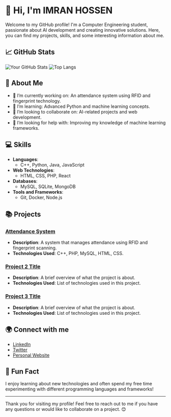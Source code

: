 # 👋 Hi, I'm IMRAN HOSSEN

Welcome to my GitHub profile! I'm a Computer Engineering student, passionate about AI development and creating innovative solutions. Here, you can find my projects, skills, and some interesting information about me.

## 📈 GitHub Stats
![Your GitHub Stats](https://github-readme-stats.vercel.app/api?username=imranhossenme&show_icons=true&theme=radical)
![Top Langs](https://github-readme-stats.vercel.app/api/top-langs/?username=imranhossenme&show_icons=true&theme=radical)

## 🌱 About Me
- 🔭 I’m currently working on: An attendance system using RFID and fingerprint technology.
- 🌱 I’m learning: Advanced Python and machine learning concepts.
- 👯 I’m looking to collaborate on: AI-related projects and web development.
- 🤔 I’m looking for help with: Improving my knowledge of machine learning frameworks.

## 💻 Skills
- **Languages**: 
  - C++, Python, Java, JavaScript
- **Web Technologies**: 
  - HTML, CSS, PHP, React
- **Databases**: 
  - MySQL, SQLite, MongoDB
- **Tools and Frameworks**: 
  - Git, Docker, Node.js

## 📚 Projects
### [Attendance System](link-to-project)
- **Description**: A system that manages attendance using RFID and fingerprint scanning.
- **Technologies Used**: C++, PHP, MySQL, HTML, CSS.

### [Project 2 Title](link-to-project)
- **Description**: A brief overview of what the project is about.
- **Technologies Used**: List of technologies used in this project.

### [Project 3 Title](link-to-project)
- **Description**: A brief overview of what the project is about.
- **Technologies Used**: List of technologies used in this project.

## 🌍 Connect with me
- [LinkedIn](your-linkedin-profile-url)
- [Twitter](your-twitter-profile-url)
- [Personal Website](your-personal-website-url)

## 🎉 Fun Fact
I enjoy learning about new technologies and often spend my free time experimenting with different programming languages and frameworks!

---
Thank you for visiting my profile! Feel free to reach out to me if you have any questions or would like to collaborate on a project. 😊
